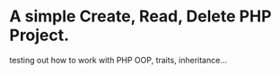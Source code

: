 # A simple Create, Read, Delete PHP Project.

testing out how to work with PHP OOP, traits, inheritance... 
